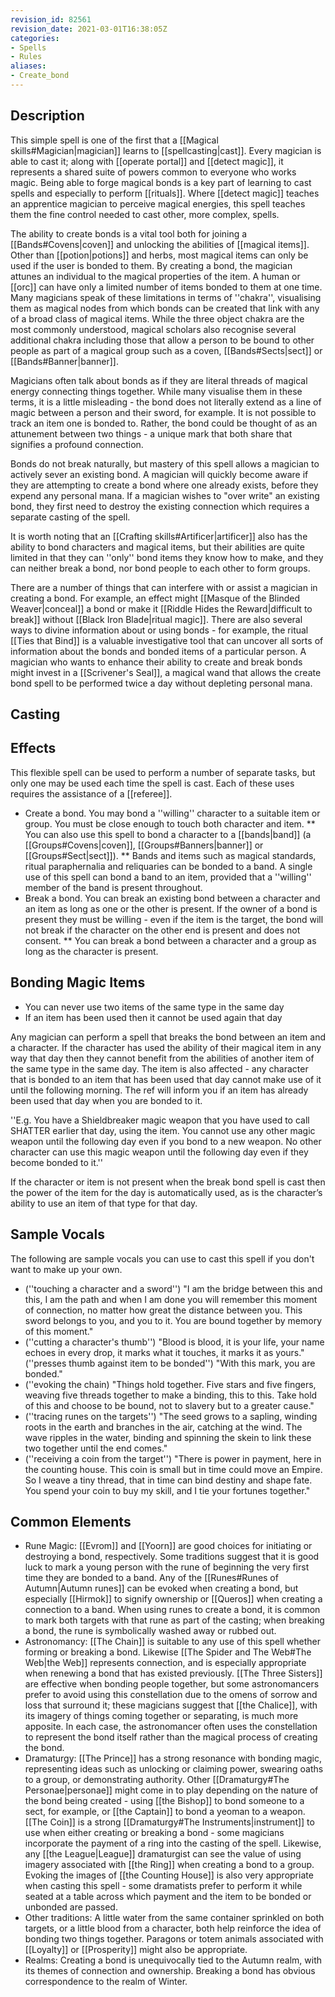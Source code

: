 ```yaml
---
revision_id: 82561
revision_date: 2021-03-01T16:38:05Z
categories:
- Spells
- Rules
aliases:
- Create_bond
---
```


## Description
This simple spell is one of the first that a [[Magical skills#Magician|magician]] learns to [[spellcasting|cast]]. Every magician is able to cast it; along with [[operate portal]] and [[detect magic]], it represents a shared suite of powers common to everyone who works magic. Being able to forge magical bonds is a key part of learning to cast spells and especially to perform [[rituals]]. Where [[detect magic]] teaches an apprentice magician to perceive magical energies, this spell teaches them the fine control needed to cast other, more complex, spells. 

The ability to create bonds is a vital tool both for joining a [[Bands#Covens|coven]] and unlocking the abilities of [[magical items]]. Other than [[potion|potions]] and herbs, most magical items can only be used if the user is bonded to them. By creating a bond, the magician attunes an individual to the magical properties of the item. A human or [[orc]] can have only a limited number of items bonded to them at one time. Many magicians speak of these limitations in terms of ''chakra'', visualising them as magical nodes from which bonds can be created that link with any of a broad class of magical items. While the three object chakra are the most commonly understood, magical scholars also recognise several additional chakra including those that allow a person to be bound to other people as part of a magical group such as a coven, [[Bands#Sects|sect]] or [[Bands#Banner|banner]].

Magicians often talk about bonds as if they are literal threads of magical energy connecting things together. While many visualise them in these terms, it is a little misleading - the bond does not literally extend as a line of magic between a person and their sword, for example. It is not possible to track an item one is bonded to. Rather, the bond could be thought of as an attunement between two things - a unique mark that both share that signifies a profound connection.

Bonds do not break naturally, but mastery of this spell allows a magician to actively sever an existing bond. A magician will quickly become aware if they are attempting to create a bond where one already exists, before they expend any personal mana. If a magician wishes to "over write" an existing bond, they first need to destroy the existing connection which requires a separate casting of the spell.

It is worth noting that an [[Crafting skills#Artificer|artificer]] also has the ability to bond characters and magical items, but their abilities are quite limited in that they can ''only'' bond items they know how to make, and they can neither break a bond, nor bond people to each other to form groups.

There are a number of things that can interfere with or assist a magician in creating a bond. For example, an effect might [[Masque of the Blinded Weaver|conceal]] a bond or make it [[Riddle Hides the Reward|difficult to break]] without [[Black Iron Blade|ritual magic]]. There are also several ways to divine information about or using bonds - for example, the ritual [[Ties that Bind]]  is a valuable investigative tool that can uncover all sorts of information about the bonds and bonded items of a particular person. A magician who wants to enhance their ability to create and break bonds might invest in a [[Scrivener's Seal]], a magical wand that allows the create bond spell to be performed twice a day without depleting personal mana.

## Casting

## Effects
This flexible spell can be used to perform a number of separate tasks, but only one may be used each time the spell is cast. Each of these uses requires the assistance of a [[referee]].
* Create a bond. You may bond a ''willing'' character to a suitable item or group. You must be close enough to touch both character and item. 
** You can also use this spell to bond a character to a [[bands|band]] (a [[Groups#Covens|coven]], [[Groups#Banners|banner]] or [[Groups#Sect|sect]]).
** Bands and items such as magical standards, ritual paraphernalia and reliquaries can be bonded to a band. A single use of this spell can bond a band to an item, provided that a ''willing'' member of the band is present throughout.
* Break a bond. You can break an existing bond between a character and an item as long as one or the other is present. If the owner of a bond is present they must be willing - even if the item is the target, the bond will not break if the character on the other end is present and does not consent.
** You can break a bond between a character and a group as long as the character is present.

## Bonding Magic Items
* You can never use two items of the same type in the same day
* If an item has been used then it cannot be used again that day

Any magician can perform a spell that breaks the bond between an item and a character. If the character has used the ability of their magical item in any way that day then they cannot benefit from the abilities of another item of the same type in the same day. The item is also affected - any character that is bonded to an item that has been used that day cannot make use of it until the following morning. The ref will inform you if an item has already been used that day when you are bonded to it.

''E.g. You have a Shieldbreaker magic weapon that you have used to call SHATTER earlier that day, using the item. You cannot use any other magic weapon until the following day even if you bond to a new weapon. No other character can use this magic weapon until the following day even if they become bonded to it.''

If the character or item is not present when the break bond spell is cast then the power of the item for the day is automatically used, as is the character’s ability to use an item of that type for that day.

## Sample Vocals
The following are sample vocals you can use to cast this spell if you don't want to make up your own.
* (''touching a character and a sword'') "I am the bridge between this and this, I am the path and when I am done you will remember this moment of connection, no matter how great the distance between you. This sword belongs to you, and you to it. You are bound together by memory of this moment."
* (''cutting a character's thumb'') "Blood is blood, it is your life, your name echoes in every drop, it marks what it touches, it marks it as yours."(''presses thumb against item to be bonded'') "With this mark, you are bonded."
* (''evoking the chain) "Things hold together. Five stars and five fingers, weaving five threads together to make a binding, this to this. Take hold of this and choose to be bound, not to slavery but to a greater cause."
* (''tracing runes on the targets'') "The seed grows to a sapling, winding roots in the earth and branches in the air, catching at the wind. The wave ripples in the water, binding and spinning the skein to link these two together until the end comes."
* (''receiving a coin from the target'') "There is power in payment, here in the counting house. This coin is small but in time could move an Empire. So I weave a tiny thread, that in time can bind destiny and shape fate. You spend your coin to buy my skill, and I tie your fortunes together."

## Common Elements
* Rune Magic: [[Evrom]] and [[Yoorn]] are good choices for initiating or destroying a bond, respectively. Some traditions suggest that it is good luck to mark a young person with the rune of beginning the very first time they are bonded to a band. Any of the [[Runes#Runes of Autumn|Autumn runes]] can be evoked when creating a bond, but especially [[Hirmok]] to signify ownership or [[Queros]] when creating a connection to a band. When using runes to create a bond, it is common to mark both targets with that rune as part of the casting; when breaking a bond, the rune is symbolically washed away or rubbed out.
* Astronomancy: [[The Chain]] is suitable to any use of this spell whether  forming or breaking a bond. Likewise [[The Spider and The Web#The Web|the Web]] represents connection, and is especially appropriate when renewing a bond that has existed previously. [[The Three Sisters]] are effective when bonding people together, but some astronomancers prefer to avoid using this constellation due to the omens of sorrow and loss that surround it; these magicians suggest that [[the Chalice]], with its imagery of things coming together or separating, is much more apposite. In each case, the astronomancer often uses the constellation to represent the bond itself rather than the magical process of creating the bond.
* Dramaturgy: [[The Prince]] has a strong resonance with bonding magic, representing ideas such as unlocking or claiming power, swearing oaths to a group, or demonstrating authority. Other [[Dramaturgy#The Personae|personae]] might come in to play depending on the nature of the bond being created - using [[the Bishop]] to bond someone to a sect, for example, or [[the Captain]] to bond a yeoman to a weapon. [[The Coin]] is a strong [[Dramaturgy#The Instruments|instrument]] to use when either creating or breaking a bond - some magicians incorporate the payment of a ring into the casting of the spell. Likewise, any [[the League|League]] dramaturgist can see the value of using imagery associated with [[the Ring]] when creating a bond to a group. Evoking the images of [[the Counting House]] is also very appropriate when casting this spell - some dramatists prefer to perform it while seated at a table across which payment and the item to be bonded or unbonded are passed.
* Other traditions: A little water from the same container sprinkled on both targets, or a little blood from a character, both help reinforce the idea of bonding two things together. Paragons or totem animals associated with [[Loyalty]] or [[Prosperity]] might also be appropriate.
* Realms: Creating a bond is unequivocally tied to the Autumn realm, with its themes of connection and ownership. Breaking a bond has obvious correspondence to the realm of Winter.
 